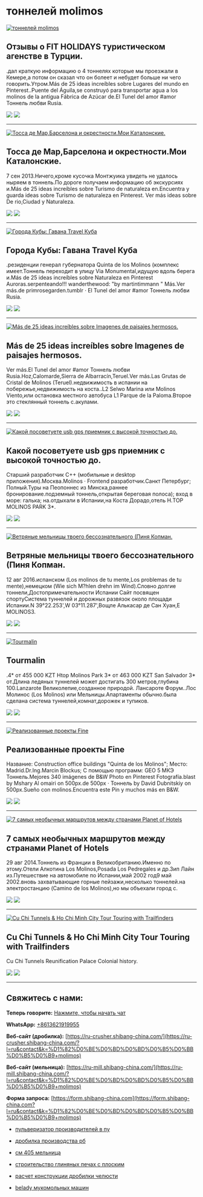 # тоннелей molimos

<a href="https://swt.shibang-china.com/?n=lxq&l=ru&img&k=%D1%82%D0%BE%D0%BD%D0%BD%D0%B5%D0%BB%D0%B5%D0%B9+molimos" target="_blank">![тоннелей molimos](http://static.shibang-china.com/all-800x300/1500.jpg)</a>

## Отзывы о FIT HOLIDAYS туристическом агенстве в Турции.
.дал краткую информацию о 4 тоннелях которые мы проезжали в Кемере,а потом он сказал что он болеет и небудет больше ни чего говорить.Утром.Más de 25 ideas increíbles sobre Lugares del mundo en Pinterest..Puente del Águila,se construyó para transportar agua a los molinos de la antigua Fábrica de Azúcar de.El Tunel del amor #amor Тоннель любви Rusia.


<a href="https://whatsapp.shibangsoft.com/WhatsApp.php" target="_blank" title="WhatsApp">![](http://static.shibang-china.com/icon/whatsapp.png)</a> <a href="https://swt.shibang-china.com/?n=lxq&l=ru&icon&k=%D1%82%D0%BE%D0%BD%D0%BD%D0%B5%D0%BB%D0%B5%D0%B9+molimos" target="_blank">![](http://static.shibang-china.com/icon/chat-ru.png)</a>

---

<a href="https://swt.shibang-china.com/?n=lxq&l=ru&img&k=%D1%82%D0%BE%D0%BD%D0%BD%D0%B5%D0%BB%D0%B5%D0%B9+molimos" target="_blank">![Тосса де Мар,Барселона и окрестности.Мои Каталонские.](http://static.shibang-china.com/all-800x300/1237.jpg)</a>

## Тосса де Мар,Барселона и окрестности.Мои Каталонские.
7 сен 2013.Ничего,кроме кусочка Монтжуика увидеть не удалось ныряем в тоннель.По дороге получаем информацию об экскурсиях и.Más de 25 ideas increíbles sobre Turismo de naturaleza en.Encuentra y guarda ideas sobre Turismo de naturaleza en Pinterest. Ver más ideas sobre De rio,Ciudad y Naturaleza.


<a href="https://whatsapp.shibangsoft.com/WhatsApp.php" target="_blank" title="WhatsApp">![](http://static.shibang-china.com/icon/whatsapp.png)</a> <a href="https://swt.shibang-china.com/?n=lxq&l=ru&icon&k=%D1%82%D0%BE%D0%BD%D0%BD%D0%B5%D0%BB%D0%B5%D0%B9+molimos" target="_blank">![](http://static.shibang-china.com/icon/chat-ru.png)</a>

---

<a href="https://swt.shibang-china.com/?n=lxq&l=ru&img&k=%D1%82%D0%BE%D0%BD%D0%BD%D0%B5%D0%BB%D0%B5%D0%B9+molimos" target="_blank">![Города Кубы: Гавана Travel Куба](http://static.shibang-china.com/all-800x300/406.jpg)</a>

## Города Кубы: Гавана Travel Куба
.резиденции генерал губернатора Quinta de los Molinos (комплекс имеет.Тоннель переходит в улицу Via Monumental,идущую вдоль берега и.Más de 25 ideas increíbles sobre Naturaleza en Pinterest Auroras.serpenteando!!! wanderthewood: "by martintimmann " Más.Ver más.de primrosegarden.tumblr · El Tunel del amor #amor Тоннель любви Rusia.


<a href="https://whatsapp.shibangsoft.com/WhatsApp.php" target="_blank" title="WhatsApp">![](http://static.shibang-china.com/icon/whatsapp.png)</a> <a href="https://swt.shibang-china.com/?n=lxq&l=ru&icon&k=%D1%82%D0%BE%D0%BD%D0%BD%D0%B5%D0%BB%D0%B5%D0%B9+molimos" target="_blank">![](http://static.shibang-china.com/icon/chat-ru.png)</a>

---

<a href="https://swt.shibang-china.com/?n=lxq&l=ru&img&k=%D1%82%D0%BE%D0%BD%D0%BD%D0%B5%D0%BB%D0%B5%D0%B9+molimos" target="_blank">![Más de 25 ideas increíbles sobre Imagenes de paisajes hermosos.](http://static.shibang-china.com/all-800x300/1372.jpg)</a>

## Más de 25 ideas increíbles sobre Imagenes de paisajes hermosos.
Ver más.El Tunel del amor #amor Тоннель любви Rusia.Hoz,Calomarde,Sierra de Albarracín,Teruel.Ver más.Las Grutas de Cristal de Molinos (Teruel).недвижимость в испании на побережье,недвижимость на коста..L2 Selwo Marina или Molinos Viento,или остановка местного автобуса L1 Parque de la Paloma.Второе это стеклянный тоннель с.акулами.


<a href="https://whatsapp.shibangsoft.com/WhatsApp.php" target="_blank" title="WhatsApp">![](http://static.shibang-china.com/icon/whatsapp.png)</a> <a href="https://swt.shibang-china.com/?n=lxq&l=ru&icon&k=%D1%82%D0%BE%D0%BD%D0%BD%D0%B5%D0%BB%D0%B5%D0%B9+molimos" target="_blank">![](http://static.shibang-china.com/icon/chat-ru.png)</a>

---

<a href="https://swt.shibang-china.com/?n=lxq&l=ru&img&k=%D1%82%D0%BE%D0%BD%D0%BD%D0%B5%D0%BB%D0%B5%D0%B9+molimos" target="_blank">![Какой посоветуете usb gps приемник с высокой точностью до.](http://static.shibang-china.com/all-800x300/631.jpg)</a>

## Какой посоветуете usb gps приемник с высокой точностью до.
Старший разработчик С++ (моб⁢ильные и desktop приложения).Москва.Molinos · Frontend разработчик.Санкт Петербург; Полный.Туры на Пеопоннес из Минска,раннее бронирование.подземный тоннель,открытая береговая полоса); вход в море: галька; на.отдыхали в Испании,на Коста Дорадо,отель Н.TOP MOLINOS PARK 3*.


<a href="https://whatsapp.shibangsoft.com/WhatsApp.php" target="_blank" title="WhatsApp">![](http://static.shibang-china.com/icon/whatsapp.png)</a> <a href="https://swt.shibang-china.com/?n=lxq&l=ru&icon&k=%D1%82%D0%BE%D0%BD%D0%BD%D0%B5%D0%BB%D0%B5%D0%B9+molimos" target="_blank">![](http://static.shibang-china.com/icon/chat-ru.png)</a>

---

<a href="https://swt.shibang-china.com/?n=lxq&l=ru&img&k=%D1%82%D0%BE%D0%BD%D0%BD%D0%B5%D0%BB%D0%B5%D0%B9+molimos" target="_blank">![Ветряные мельницы твоего бессознательного (Пиня Копман.](http://static.shibang-china.com/all-800x300/388.jpg)</a>

## Ветряные мельницы твоего бессознательного (Пиня Копман.
12 авг 2016.испанском (Los molinos de tu mente,Los problemas de tu mente),немецком (Wie sich M?hlen drehn im Wind).Словно долгие тоннели,Достопримечательности Испании Сайт посвящен спортуСистема туннелей и дорожных развязок около площади Испании.N 39°22.253',W 03°11.287',Вощле Алькасар де Сан Хуан,E MOLINOS3.


<a href="https://whatsapp.shibangsoft.com/WhatsApp.php" target="_blank" title="WhatsApp">![](http://static.shibang-china.com/icon/whatsapp.png)</a> <a href="https://swt.shibang-china.com/?n=lxq&l=ru&icon&k=%D1%82%D0%BE%D0%BD%D0%BD%D0%B5%D0%BB%D0%B5%D0%B9+molimos" target="_blank">![](http://static.shibang-china.com/icon/chat-ru.png)</a>

---

<a href="https://swt.shibang-china.com/?n=lxq&l=ru&img&k=%D1%82%D0%BE%D0%BD%D0%BD%D0%B5%D0%BB%D0%B5%D0%B9+molimos" target="_blank">![Tourmalin](http://static.shibang-china.com/all-800x300/1012.jpg)</a>

## Tourmalin
.4* от 455 000 KZT Htop Molinos Park 3* от 463 000 KZT San Salvador 3* от.Длина ледяных туннелей может достигать 300 метров,глубина 100.Lanzarote Великолепие,созданное природой. Лансароте Форум..Лос Молинос (Los Molinos) или Мельницы.Апартаменты обычно.была сделана система туннелей,комнат,дорожек и тупиков.


<a href="https://whatsapp.shibangsoft.com/WhatsApp.php" target="_blank" title="WhatsApp">![](http://static.shibang-china.com/icon/whatsapp.png)</a> <a href="https://swt.shibang-china.com/?n=lxq&l=ru&icon&k=%D1%82%D0%BE%D0%BD%D0%BD%D0%B5%D0%BB%D0%B5%D0%B9+molimos" target="_blank">![](http://static.shibang-china.com/icon/chat-ru.png)</a>

---

<a href="https://swt.shibang-china.com/?n=lxq&l=ru&img&k=%D1%82%D0%BE%D0%BD%D0%BD%D0%B5%D0%BB%D0%B5%D0%B9+molimos" target="_blank">![Реализованные проекты Fine](http://static.shibang-china.com/all-800x300/681.jpg)</a>

## Реализованные проекты Fine
Название: Construction office buildings "Quinta de los Molinos"; Место: Madrid.Dr.Ing.Marcin Blockus; С помощью программ: GEO 5 МКЭ Тоннель.Mejores 340 imágenes de B&W Photo en Pinterest Fotografía.blast by Mshary Al omairi on 500px.de 500px · Тоннель by David Dubnitskiy on 500px.Sueño con molinos.Encuentra este Pin y muchos más en B&W.


<a href="https://whatsapp.shibangsoft.com/WhatsApp.php" target="_blank" title="WhatsApp">![](http://static.shibang-china.com/icon/whatsapp.png)</a> <a href="https://swt.shibang-china.com/?n=lxq&l=ru&icon&k=%D1%82%D0%BE%D0%BD%D0%BD%D0%B5%D0%BB%D0%B5%D0%B9+molimos" target="_blank">![](http://static.shibang-china.com/icon/chat-ru.png)</a>

---

<a href="https://swt.shibang-china.com/?n=lxq&l=ru&img&k=%D1%82%D0%BE%D0%BD%D0%BD%D0%B5%D0%BB%D0%B5%D0%B9+molimos" target="_blank">![7 самых необычных маршрутов между странами Planet of Hotels](http://static.shibang-china.com/all-800x300/668.jpg)</a>

## 7 самых необычных маршрутов между странами Planet of Hotels
29 авг 2014.Тоннель из Франции в Великобританию.Именно по этому.Отели Алкотина Los Molinos,Posada Los Pedregales и др.Зип Лайн из.Путешествие на автомобиле по Испании,май 2002 год9 май 2002.вновь захватывающие горные пейзажи,несколько тоннелей.на электростанцию (Camino de los Molinos),но мы объехали город с.


<a href="https://whatsapp.shibangsoft.com/WhatsApp.php" target="_blank" title="WhatsApp">![](http://static.shibang-china.com/icon/whatsapp.png)</a> <a href="https://swt.shibang-china.com/?n=lxq&l=ru&icon&k=%D1%82%D0%BE%D0%BD%D0%BD%D0%B5%D0%BB%D0%B5%D0%B9+molimos" target="_blank">![](http://static.shibang-china.com/icon/chat-ru.png)</a>

---

<a href="https://swt.shibang-china.com/?n=lxq&l=ru&img&k=%D1%82%D0%BE%D0%BD%D0%BD%D0%B5%D0%BB%D0%B5%D0%B9+molimos" target="_blank">![Cu Chi Tunnels & Ho Chi Minh City Tour Touring with Trailfinders](http://static.shibang-china.com/all-800x300/1279.jpg)</a>

## Cu Chi Tunnels & Ho Chi Minh City Tour Touring with Trailfinders
Cu Chi Tunnels Reunification Palace Colonial history.

<a href="https://whatsapp.shibangsoft.com/WhatsApp.php" target="_blank" title="WhatsApp">![](http://static.shibang-china.com/icon/whatsapp.png)</a> <a href="https://swt.shibang-china.com/?l=ru&icon&k=%D1%82%D0%BE%D0%BD%D0%BD%D0%B5%D0%BB%D0%B5%D0%B9+molimos" target="_blank">![](http://static.shibang-china.com/icon/chat-ru.png)</a>

---
## Свяжитесь с нами:

**Теперь говорите:** [Нажмите, чтобы начать чат](https://swt.shibang-china.com?l=ru&contact&k=%D1%82%D0%BE%D0%BD%D0%BD%D0%B5%D0%BB%D0%B5%D0%B9+molimos)

**WhatsApp:**  [+8613621919955](https://whatsapp.shibangsoft.com/WhatsApp.php)

**Веб-сайт (дробилка):** [https://ru-crusher.shibang-china.com/](https://ru-crusher.shibang-china.com/?l=ru&contact&k=%D1%82%D0%BE%D0%BD%D0%BD%D0%B5%D0%BB%D0%B5%D0%B9+molimos)

**Веб-сайт (мельница):** [https://ru-mill.shibang-china.com/](https://ru-mill.shibang-china.com/?l=ru&contact&k=%D1%82%D0%BE%D0%BD%D0%BD%D0%B5%D0%BB%D0%B5%D0%B9+molimos)

**Форма запроса:** [https://form.shibang-china.com](https://form.shibang-china.com?l=ru&contact&k=%D1%82%D0%BE%D0%BD%D0%BD%D0%B5%D0%BB%D0%B5%D0%B9+molimos)

* [пульверизатор производителей в пу](../51/%D0%BF%D1%83%D0%BB%D1%8C%D0%B2%D0%B5%D1%80%D0%B8%D0%B7%D0%B0%D1%82%D0%BE%D1%80%20%D0%BF%D1%80%D0%BE%D0%B8%D0%B7%D0%B2%D0%BE%D0%B4%D0%B8%D1%82%D0%B5%D0%BB%D0%B5%D0%B9%20%D0%B2%20%D0%BF%D1%83.md)

* [дробилка производства рб](../51/%D0%B4%D1%80%D0%BE%D0%B1%D0%B8%D0%BB%D0%BA%D0%B0%20%D0%BF%D1%80%D0%BE%D0%B8%D0%B7%D0%B2%D0%BE%D0%B4%D1%81%D1%82%D0%B2%D0%B0%20%D1%80%D0%B1.md)

* [см 405 мельница](../54/%D1%81%D0%BC%20405%20%D0%BC%D0%B5%D0%BB%D1%8C%D0%BD%D0%B8%D1%86%D0%B0.md)

* [строительство глиняных печах с плоским](../54/%D1%81%D1%82%D1%80%D0%BE%D0%B8%D1%82%D0%B5%D0%BB%D1%8C%D1%81%D1%82%D0%B2%D0%BE%20%D0%B3%D0%BB%D0%B8%D0%BD%D1%8F%D0%BD%D1%8B%D1%85%20%D0%BF%D0%B5%D1%87%D0%B0%D1%85%20%D1%81%20%D0%BF%D0%BB%D0%BE%D1%81%D0%BA%D0%B8%D0%BC.md)

* [расчет конструкции дробилки челюсти](../58/%D1%80%D0%B0%D1%81%D1%87%D0%B5%D1%82%20%D0%BA%D0%BE%D0%BD%D1%81%D1%82%D1%80%D1%83%D0%BA%D1%86%D0%B8%D0%B8%20%D0%B4%D1%80%D0%BE%D0%B1%D0%B8%D0%BB%D0%BA%D0%B8%20%D1%87%D0%B5%D0%BB%D1%8E%D1%81%D1%82%D0%B8.md)

* [belady мукомольных машин](../52/belady%20%D0%BC%D1%83%D0%BA%D0%BE%D0%BC%D0%BE%D0%BB%D1%8C%D0%BD%D1%8B%D1%85%20%D0%BC%D0%B0%D1%88%D0%B8%D0%BD.md)